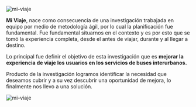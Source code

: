 ![mi-viaje](https://i.imgur.com/dJWXu1p.jpg)

**Mi Viaje**, nace como consecuencia de una investigación trabajada en equipo por medio de metodología ágil, por lo cual la planificación fue fundamental.
Fue fundamental situarnos en el contexto y es por esto que se tomó la experiencia completa, desde el antes de viajar, durante y al llegar a destino.

Lo principal fue definir el objetivo de esta investigación que es **mejorar la experiencia de viaje los usuarios en los servicios de buses interurbanos.**

Producto de la investigación logramos identificar la necesidad que deseamos cubrir y a su vez descubrir una oportunidad de mejora, lo finalmente nos llevo a una solución.

![mi-viaje](https://i.imgur.com/3VWfWev.jpg)
